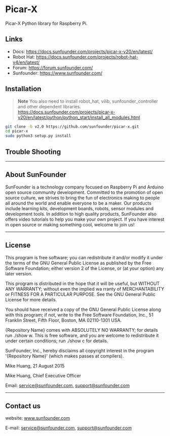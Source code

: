 # Picar-X

Picar-X Python library for Raspberry Pi.

## Links

- Docs: <https://docs.sunfounder.com/projects/picar-x-v20/en/latest/>
- Robot Hat: <https://docs.sunfounder.com/projects/robot-hat-v4/en/latest/>
- Forum: <https://forum.sunfounder.com/>
- Sunfounder: <https://www.sunfounder.com/>

## Installation

 > **Note**
  You also need to install robot_hat, vilib, sunfounder_controller and other dependent libraries.\
  <https://docs.sunfounder.com/projects/picar-x-v20/en/latest/python/python_start/install_all_modules.html>

```bash
git clone -b v2.0 https://github.com/sunfounder/picar-x.git
cd picar-x
sudo python3 setup.py install

```

## Trouble Shooting

----------------------------------------------

## About SunFounder

SunFounder is a technology company focused on Raspberry Pi and Arduino open source community development. Committed to the promotion of open source culture, we strives to bring the fun of electronics making to people all around the world and enable everyone to be a maker. Our products include learning kits, development boards, robots, sensor modules and development tools. In addition to high quality products, SunFounder also offers video tutorials to help you make your own project. If you have interest in open source or making something cool, welcome to join us!

----------------------------------------------

## License

This program is free software; you can redistribute it and/or modify it under the terms of the GNU General Public License as published by the Free Software Foundation; either version 2 of the License, or (at your option) any later version.

This program is distributed in the hope that it will be useful, but WITHOUT ANY WARRANTY; without even the implied wa rranty of MERCHANTABILITY or FITNESS FOR A PARTICULAR PURPOSE. See the GNU General Public License for more details.

You should have received a copy of the GNU General Public License along with this program; if not, write to the Free Software Foundation, Inc., 51 Franklin Street, Fifth Floor, Boston, MA 02110-1301 USA.

{Repository Name} comes with ABSOLUTELY NO WARRANTY; for details run ./show w. This is free software, and you are welcome to redistribute it under certain conditions; run ./show c for details.

SunFounder, Inc., hereby disclaims all copyright interest in the program '{Repository Name}' (which makes passes at compilers).

Mike Huang, 21 August 2015

Mike Huang, Chief Executive Officer

Email: service@sunfounder.com, support@sunfounder.com

----------------------------------------------

## Contact us

website:
    www.sunfounder.com

E-mail:
    service@sunfounder.com, support@sunfounder.com
